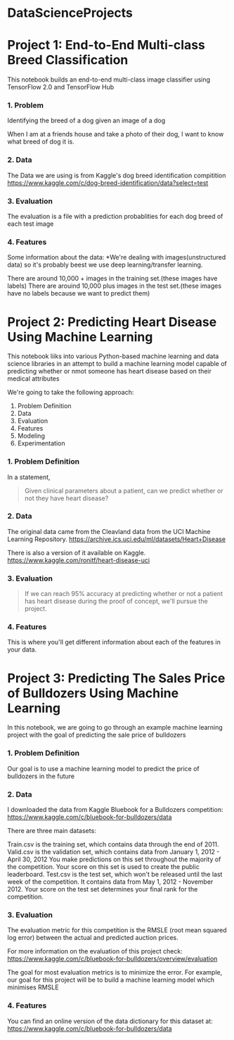 # DataScienceProjects

# Project 1: End-to-End Multi-class Breed Classification
This notebook builds an end-to-end multi-class image classifier using TensorFlow 2.0 and TensorFlow Hub

### 1. Problem
Identifying the breed of a dog given an image of a dog

When I am at a friends house and take a photo of their dog, I want to know what breed of dog it is.

### 2. Data
The Data we are using is from Kaggle's dog breed identification compitition https://www.kaggle.com/c/dog-breed-identification/data?select=test

### 3. Evaluation
The evaluation is a file with a prediction probablities for each dog breed of each test image

### 4. Features
Some information about the data: *We're dealing with images(unstructured data) so it's probably beest we use deep learning/transfer learning.

There are around 10,000 + images in the training set.(these images have labels)
There are arouind 10,000 plus images in the test set.(these images have no labels because we want to predict them)

# Project 2: Predicting Heart Disease Using Machine Learning 

This notebook liiks into various Python-based machine learning and data science libraries in an attempt to build a machine learning model capable of predicting whether or nmot someone has heart disease based on their medical attributes 

We're going to take the following approach:
1. Problem Definition 
2. Data 
3. Evaluation
4. Features 
5. Modeling 
6. Experimentation 

### 1. Problem Definition 

In a statement, 
> Given clinical parameters about a patient, can we predict whether or not they have heart disease?

### 2. Data

The original data came from the Cleavland data from the UCI Machine Learning Repository.
https://archive.ics.uci.edu/ml/datasets/Heart+Disease

There is also a version of it available on Kaggle. https://www.kaggle.com/ronitf/heart-disease-uci

### 3. Evaluation 

>If we can reach 95% accuracy at predicting whether or not a patient has heart disease during the proof of concept, we'll pursue the project.

### 4. Features 

This is where you'll get different information about each of the features in your data. 

# Project 3: Predicting The Sales Price of Bulldozers Using Machine Learning

In this notebook, we are going to go through an example machine learning project with the goal of predicting the sale price of bulldozers

### 1. Problem Definition

Our goal is to use a machine learning model to predict the price of bulldozers in the future

### 2. Data
I downloaded the data from Kaggle Bluebook for a Bulldozers competition: https://www.kaggle.com/c/bluebook-for-bulldozers/data

There are three main datasets:

Train.csv is the training set, which contains data through the end of 2011.
Valid.csv is the validation set, which contains data from January 1, 2012 - April 30, 2012 You make predictions on this set throughout the majority of the competition. Your score on this set is used to create the public leaderboard.
Test.csv is the test set, which won't be released until the last week of the competition. It contains data from May 1, 2012 - November 2012. Your score on the test set determines your final rank for the competition.

### 3. Evaluation
The evaluation metric for this competition is the RMSLE (root mean squared log error) between the actual and predicted auction prices.

For more information on the evaluation of this project check: https://www.kaggle.com/c/bluebook-for-bulldozers/overview/evaluation

The goal for most evaluation metrics is to minimize the error. For example, our goal for this project will be to build a machine learning model which minimises RMSLE

### 4. Features
You can find an online version of the data dictionary for this dataset at: https://www.kaggle.com/c/bluebook-for-bulldozers/data
